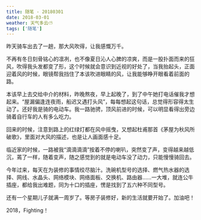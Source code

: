 ```yaml
---
title: 随笔 - 20180301
date: 2018-03-01
weather: 天气多云⛅️
tags: ['随笔']
---
```


昨天骑车出去了一趟，那大风吹得，让我感慨万千。

不再有冬日刻骨铭心的凛冽，也不像夏日沁人心脾的凉爽，而是一股扑面而来的狂风，吹得我头发都变了形，这个时候就会意识到近视的好处了，当我抬起头，正面迎着风的时候，眼镜帮我挡住了本该吹进眼睛的风，让我能够睁开眼看着前面的路。

本该早上去交给中介的材料，昨晚熬夜，早上起晚了，到了中午她打电话催我才想起来。“屋漏偏逢连夜雨，船迟又遇打头风”，每每想起这句话，总觉得形容得太生动了。还好我是骑的电动车。我一路驰骋，顶风前进的时候，可以明显看得出旁边骑着自行车的人有多么吃力。

回来的时候，注意到路上的红绿灯都在风中摇曳，又想起杜甫那首《茅屋为秋风所破歌》，里面对大风的描述，也是让人画面感十足。

临近家的时候，一路被我“滴滴滴滴”按着不停的喇叭，突然变了声，变得越来越低沉，蔫了一样，随着变声，随之感觉到的就是电动车没了动力，只能慢慢骑回去。

今年过来，每天在为装修的事情绞尽脑汁。洗碗机型号的选择、燃气热水器的选择、网线、水晶头、网络模块、网络面板、交换机、路由器……一大堆，就连公牛插座，都给我出难题，同为十口的插座，愣是找到了五六种不同型号。

还有一个星期儿子就满一周岁了。等房子装修好，新的生活就要开始了。加油吧！

2018，Fighting！
